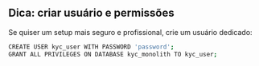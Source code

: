 ## Dica: criar usuário e permissões
Se quiser um setup mais seguro e profissional, crie um usuário dedicado:
```sh
CREATE USER kyc_user WITH PASSWORD 'password';
GRANT ALL PRIVILEGES ON DATABASE kyc_monolith TO kyc_user;
```
